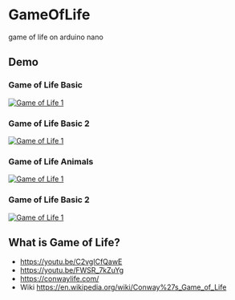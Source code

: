 # GameOfLife
game of life on arduino nano

## Demo
### Game of Life Basic
[![Game of Life 1](https://img.youtube.com/vi/79bEr7tXw1c/0.jpg)](https://youtu.be/79bEr7tXw1c)

### Game of Life Basic 2
[![Game of Life 1](https://img.youtube.com/vi/n96udsKw8zQ/0.jpg)](https://youtu.be/n96udsKw8zQ)

### Game of Life Animals
[![Game of Life 1](https://img.youtube.com/vi/GN8_mY_a9zI/0.jpg)](https://youtube.com/shorts/GN8_mY_a9zI)

### Game of Life Basic 2
[![Game of Life 1](https://img.youtube.com/vi/xhyBATHTrN8/0.jpg)](https://youtube.com/shorts/xhyBATHTrN8)


## What is Game of Life?
+ https://youtu.be/C2vgICfQawE
+ https://youtu.be/FWSR_7kZuYg
+ https://conwaylife.com/
+ Wiki https://en.wikipedia.org/wiki/Conway%27s_Game_of_Life
